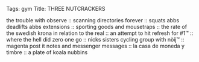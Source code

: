Tags: gym
Title: THREE NUTCRACKERS
  
the trouble with observe :: scanning directories forever :: squats abbs deadlifts abbs extensions :: sporting goods and mousetraps ::  the rate of the swedish krona in relation to the real :: an attempt to hit refresh for #1™ :: where the hell did zero one go :: nicks sisters cycling group with nòij™ :: magenta post it notes and messenger messages :: la casa de moneda y timbre :: a plate of koala nubbins